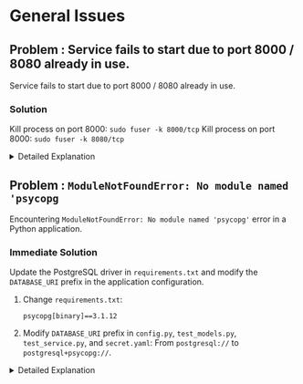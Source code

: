 # General Issues

## Problem : Service fails to start due to port 8000 / 8080 already in use.

Service fails to start due to port 8000 / 8080 already in use.

### Solution

Kill process on port 8000: `sudo fuser -k 8000/tcp`
Kill process on port 8000: `sudo fuser -k 8080/tcp`

<details markdown="1">
<summary>Detailed Explanation</summary>

When a service doesn't start and complains about a port being in use, it indicates another process is already listening on that port. Port conflicts are common when running multiple services on the same machine, especially during development.

The command `sudo fuser -k 8000/tcp` is used to kill the process that is using TCP port 8000. Here's what each part does:

- `sudo`: Run the command with superuser privileges, necessary for affecting other processes.
- `fuser`: A utility to show which processes use the specified files, sockets, or filesystems.
- `-k`: Kill processes accessing the file (in this case, the port).
- `8000/tcp`: Specifies the TCP port 8000 to be checked and acted upon.

After freeing up the port, you can start your service. If using `honcho`, which is a Python tool that manages Procfile-based applications, run `honcho start` to start the services defined in your `Procfile`.

**Note:** Be cautious when killing processes, as you might terminate something important. Always check what is running on that port if possible.

</details>



## Problem : `ModuleNotFoundError: No module named 'psycopg`

Encountering `ModuleNotFoundError: No module named 'psycopg'` error in a Python application.

### Immediate Solution

Update the PostgreSQL driver in `requirements.txt` and modify the `DATABASE_URI` prefix in the application configuration.

1. Change `requirements.txt`:

   ```plaintext
   psycopg[binary]==3.1.12
   ```
2. Modify `DATABASE_URI` prefix in `config.py`, `test_models.py`, `test_service.py`, and `secret.yaml`:
   From `postgresql://` to `postgresql+psycopg://`.

<details>
<summary markdown="1">Detailed Explanation</summary>

This issue arises due to the absence or incompatibility of the PostgreSQL driver in your Python application. The solution involves updating to a newer PostgreSQL driver that is compatible with both Intel and ARM (Apple Silicon) platforms and doesn't require additional libraries.

Steps to resolve:

1. **Update `requirements.txt`**: Change the PostgreSQL driver version to `psycopg[binary]==3.1.12` in the `requirements.txt` file. This version of the driver is more up-to-date and compatible with a broader range of systems.

   ```plaintext
   psycopg[binary]==3.1.12
   ```
2. **Modify `DATABASE_URI` Prefix**: The database URI used in the application needs to be updated to work with the new driver. Change the prefix from `postgresql://` to `postgresql+psycopg://` in all instances within the application. This includes files like `config.py`, `test_models.py`, `test_service.py`, and any other place where `DATABASE_URI` is defined, including `secret.yaml`.
3. **Apply Changes**: After making these changes, ensure to install the updated dependencies using `pip install -r requirements.txt` or a similar command appropriate for your environment.
4. **Test the Application**: Run your test suites and start the application to ensure that the database connectivity issues are resolved.

This solution ensures compatibility across different platforms and simplifies the setup process by eliminating the need for additional libraries. The psycopg2-binary package provides a stand-alone package to interact with PostgreSQL.

</details>
